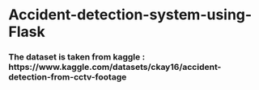 # Accident-detection-system-using-Flask

<h3> The dataset is taken from kaggle :<br>https://www.kaggle.com/datasets/ckay16/accident-detection-from-cctv-footage</h3>
